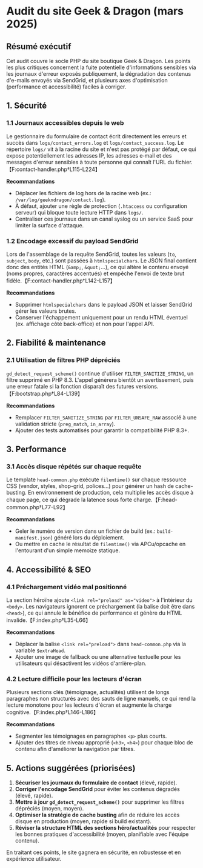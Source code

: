 # Audit du site Geek & Dragon (mars 2025)

## Résumé exécutif
Cet audit couvre le socle PHP du site boutique Geek & Dragon. Les points les plus critiques concernent la fuite potentielle d'informations sensibles via les journaux d'erreur exposés publiquement, la dégradation des contenus d'e-mails envoyés via SendGrid, et plusieurs axes d'optimisation (performance et accessibilité) faciles à corriger.

## 1. Sécurité

### 1.1 Journaux accessibles depuis le web
Le gestionnaire du formulaire de contact écrit directement les erreurs et succès dans `logs/contact_errors.log` et `logs/contact_success.log`. Le répertoire `logs/` vit à la racine du site et n'est pas protégé par défaut, ce qui expose potentiellement les adresses IP, les adresses e‑mail et des messages d'erreur sensibles à toute personne qui connaît l'URL du fichier.【F:contact-handler.php†L115-L224】

**Recommandations**
- Déplacer les fichiers de log hors de la racine web (ex.: `/var/log/geekndragon/contact.log`).
- À défaut, ajouter une règle de protection (`.htaccess` ou configuration serveur) qui bloque toute lecture HTTP dans `logs/`.
- Centraliser ces journaux dans un canal syslog ou un service SaaS pour limiter la surface d'attaque.

### 1.2 Encodage excessif du payload SendGrid
Lors de l'assemblage de la requête SendGrid, toutes les valeurs (`to`, `subject`, `body`, etc.) sont passées à `htmlspecialchars`. Le JSON final contient donc des entités HTML (`&amp;`, `&quot;`…), ce qui altère le contenu envoyé (noms propres, caractères accentués) et empêche l'envoi de texte brut fidèle.【F:contact-handler.php†L142-L157】

**Recommandations**
- Supprimer `htmlspecialchars` dans le payload JSON et laisser SendGrid gérer les valeurs brutes.
- Conserver l'échappement uniquement pour un rendu HTML éventuel (ex. affichage côté back-office) et non pour l'appel API.

## 2. Fiabilité & maintenance

### 2.1 Utilisation de filtres PHP dépréciés
`gd_detect_request_scheme()` continue d'utiliser `FILTER_SANITIZE_STRING`, un filtre supprimé en PHP 8.3. L'appel génèrera bientôt un avertissement, puis une erreur fatale si la fonction disparaît des futures versions.【F:bootstrap.php†L84-L139】

**Recommandations**
- Remplacer `FILTER_SANITIZE_STRING` par `FILTER_UNSAFE_RAW` associé à une validation stricte (`preg_match`, `in_array`).
- Ajouter des tests automatisés pour garantir la compatibilité PHP 8.3+.

## 3. Performance

### 3.1 Accès disque répétés sur chaque requête
Le template `head-common.php` exécute `filemtime()` sur chaque ressource CSS (vendor, styles, shop-grid, polices…) pour générer un hash de cache-busting. En environnement de production, cela multiplie les accès disque à chaque page, ce qui dégrade la latence sous forte charge.【F:head-common.php†L77-L92】

**Recommandations**
- Geler le numéro de version dans un fichier de build (ex.: `build-manifest.json`) généré lors du déploiement.
- Ou mettre en cache le résultat de `filemtime()` via APCu/opcache en l'entourant d'un simple memoize statique.

## 4. Accessibilité & SEO

### 4.1 Préchargement vidéo mal positionné
La section héroïne ajoute `<link rel="preload" as="video">` à l'intérieur du `<body>`. Les navigateurs ignorent ce préchargement (la balise doit être dans `<head>`), ce qui annule le bénéfice de performance et génère du HTML invalide.【F:index.php†L35-L66】

**Recommandations**
- Déplacer la balise `<link rel="preload">` dans `head-common.php` via la variable `$extraHead`.
- Ajouter une image de fallback ou une alternative textuelle pour les utilisateurs qui désactivent les vidéos d'arrière-plan.

### 4.2 Lecture difficile pour les lecteurs d'écran
Plusieurs sections clés (témoignage, actualités) utilisent de longs paragraphes non structurés avec des sauts de ligne manuels, ce qui rend la lecture monotone pour les lecteurs d'écran et augmente la charge cognitive.【F:index.php†L146-L186】

**Recommandations**
- Segmenter les témoignages en paragraphes `<p>` plus courts.
- Ajouter des titres de niveau approprié (`<h3>`, `<h4>`) pour chaque bloc de contenu afin d'améliorer la navigation par titres.

## 5. Actions suggérées (priorisées)
1. **Sécuriser les journaux du formulaire de contact** (élevé, rapide).
2. **Corriger l'encodage SendGrid** pour éviter les contenus dégradés (élevé, rapide).
3. **Mettre à jour `gd_detect_request_scheme()`** pour supprimer les filtres dépréciés (moyen, moyen).
4. **Optimiser la stratégie de cache busting** afin de réduire les accès disque en production (moyen, rapide si build existant).
5. **Réviser la structure HTML des sections héro/actualités** pour respecter les bonnes pratiques d'accessibilité (moyen, planifiable avec l'équipe contenu).

En traitant ces points, le site gagnera en sécurité, en robustesse et en expérience utilisateur.
